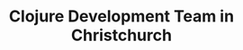 ---
title: Clojure Development Team in Christchurch
permalink: /landings/locations/christchurch/developer/clojure
technology: Clojure
location: Christchurch
---
